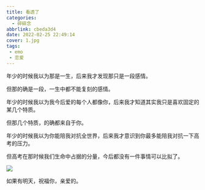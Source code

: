 ```yaml
---
title: 看透了
categories:
  - 碎碎念
abbrlink: cbeda3d4
date: 2022-02-25 22:49:14
cover: 1.jpg
tags:
 - emo
 - 恋爱
---
```



年少的时候我以为那是一生，后来我才发现那只是一段感情。

但那的确是一段，一生中都不能复刻的感情。

年少的时候我以为我今后爱的每个人都像你，后来我才知道其实我只是喜欢固定的某几个特质。

但那几个特质，的确都来自于你。

年少的时候我以为你能陪我对抗全世界，后来我才意识到你最多能陪我对抗一下高考的压力。

但高考在那时候我们生命中占据的分量，今后都没有一件事情可以比拟了。

![](1.jpg)

如果有明天，祝福你，亲爱的。